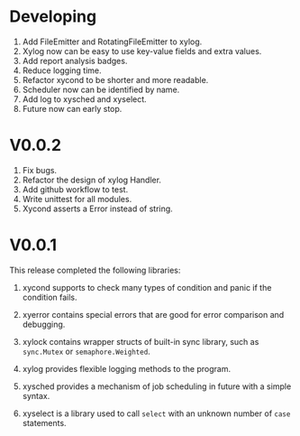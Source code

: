 # Developing

1.  Add FileEmitter and RotatingFileEmitter to xylog.
2.  Xylog now can be easy to use key-value fields and extra values.
3.  Add report analysis badges.
4.  Reduce logging time.
5.  Refactor xycond to be shorter and more readable.
6.  Scheduler now can be identified by name.
7.  Add log to xysched and xyselect.
8.  Future now can early stop.

# V0.0.2

1.  Fix bugs.
2.  Refactor the design of xylog Handler.
3.  Add github workflow to test.
4.  Write unittest for all modules.
5.  Xycond asserts a Error instead of string.

# V0.0.1

This release completed the following libraries:

1.  xycond supports to check many types of condition and panic if the condition
    fails.

2.  xyerror contains special errors that are good for error comparison and
    debugging.

3.  xylock contains wrapper structs of built-in sync library, such as
    `sync.Mutex` or `semaphore.Weighted`.

4.  xylog provides flexible logging methods to the program.

5.  xysched provides a mechanism of job scheduling in future with a simple
    syntax.

6.  xyselect is a library used to call `select` with an unknown number of `case`
    statements.
